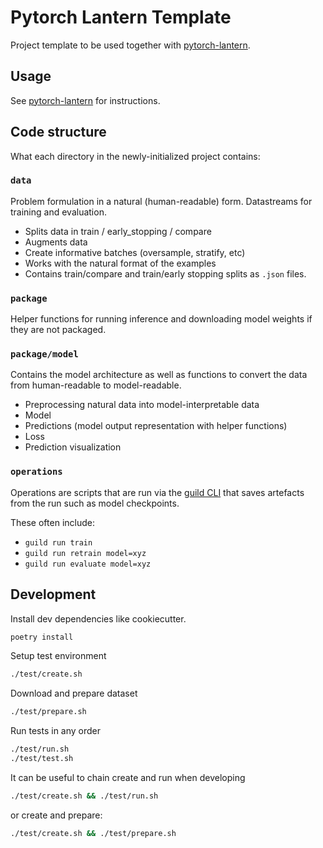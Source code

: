 # Pytorch Lantern Template

Project template to be used together with [pytorch-lantern](https://github.com/nextml-code/pytorch-lantern).

## Usage

See [pytorch-lantern](https://github.com/nextml-code/pytorch-lantern) for instructions.

## Code structure

What each directory in the newly-initialized project contains:

### `data`

Problem formulation in a natural (human-readable) form. Datastreams
for training and evaluation.

- Splits data in train / early_stopping / compare
- Augments data
- Create informative batches (oversample, stratify, etc)
- Works with the natural format of the examples
- Contains train/compare and train/early stopping splits as `.json` files.

### `package`

Helper functions for running inference and downloading model weights if they are not packaged.

### `package/model`

Contains the model architecture as well as functions to convert the data from
human-readable to model-readable.

- Preprocessing natural data into model-interpretable data
- Model
- Predictions (model output representation with helper functions)
- Loss
- Prediction visualization

### `operations`

Operations are scripts that are run via the [guild CLI](https://guild.ai/)
that saves artefacts from the run such as model checkpoints.

These often include:

- `guild run train`
- `guild run retrain model=xyz`
- `guild run evaluate model=xyz`

## Development

Install dev dependencies like cookiecutter.

```bash
poetry install
```

Setup test environment

```bash
./test/create.sh
```

Download and prepare dataset

```bash
./test/prepare.sh
```

Run tests in any order

```bash
./test/run.sh
./test/test.sh
```

It can be useful to chain create and run when developing

```bash
./test/create.sh && ./test/run.sh
```

or create and prepare:

```bash
./test/create.sh && ./test/prepare.sh
```
